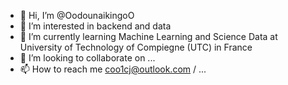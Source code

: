 - 👋 Hi, I’m @OodounaikingoO
- 👀 I’m interested in backend and data
- 🌱 I’m currently learning Machine Learning and Science Data at University of Technology of Compiegne (UTC) in France
- 💞️ I’m looking to collaborate on ...
- 📫 How to reach me coo1cj@outlook.com / ...

<!---
OodounaikingoO/OodounaikingoO is a ✨ special ✨ repository because its `README.md` (this file) appears on your GitHub profile.
You can click the Preview link to take a look at your changes.
--->
